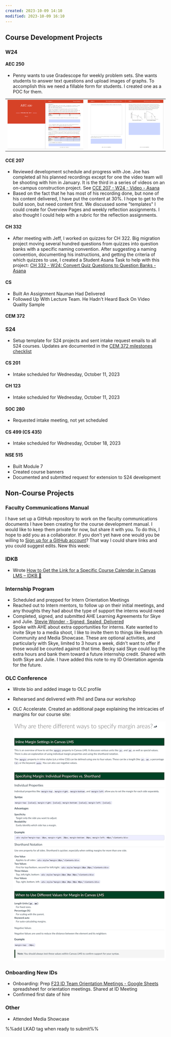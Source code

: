 ```yaml
---
created: 2023-10-09 14:10
modified: 2023-10-09 16:10
---
```


## Course Development Projects

### W24

#### AEC 250

* Penny wants to use Gradescope for weekly problem sets. She wants students to answer text questions and upload images of graphs. To accomplish this we need a fillable form for students. I created one as a POC for them.

|                    |                    |
|--------------------|--------------------|
|![](images/AEC-250-1.png)|![](images/AEC-250-2.png)|

#### CCE 207

* Reviewed development schedule and progress with Joe. Joe has completed all his planned recordings except for one the video team will be shooting with him in January. It is the third in a series of videos on an on-campus construction project. See [CCE 207 - W24 - Video - Asana](https://app.asana.com/0/1204760092812445/1204760172868576)
* Based on the fact that he has most of his recording done, but none of his content delivered, I have put the content at 30%. I hope to get to the build soon, but need content first. We discussed some "templates" I could create for Overview Pages and weekly reflection assignments. I also thought I could help with a rubric for the reflection assignments.

#### CH 332

* After meeting with Jeff, I worked on quizzes for CH 322. Big migration project moving several hundred questions from quizzes into question banks with a specific naming convention. After suggesting a naming convention, documenting his instructions, and getting the criteria of which quizzes to use, I created a Student Asana Task to help with this project: [CH 332 - W24: Convert Quiz Questions to Question Banks - Asana](https://app.asana.com/0/1204909280946840/1205683250189952)

#### CS

* Built An Assignment Nauman Had Delivered
* Followed Up With Lecture Team. He Hadn't Heard Back On Video Quality Sample

#### CEM 372

### S24

* Setup template for S24 projects and sent intake request emails to all S24 courses. Updates are documented in the [CEM 372 milestones checklist](https://oregonstate.box.com/s/pj8osq51gil24s1obnr1k9v2fp3mqkrc)

#### CS 201

* Intake scheduled for Wednesday, October 11, 2023

#### CH 123

* Intake scheduled for Wednesday, October 11, 2023

#### SOC 280

* Requested intake meeting, not yet scheduled

#### CS 499 (CS 435)

* Intake scheduled for Wednesday, October 18, 2023

#### NSE 515

* Built Module 7
* Created course banners
* Documented and submitted request for extension to S24 development

## Non-Course Projects

### Faculty Communications Manual

I have set up a GitHub repository to work on the faculty communications documents I have been creating for the course development manual. I would like to keep them private for now, but share it with you. To do this, I hope to add you as a collaborator. If you don't yet have one would you be willing to [Sign up for a GitHub account](https://docs.github.com/en/get-started/signing-up-for-github/signing-up-for-a-new-github-account)? That way I could share links and you could suggest edits. New this week:

### IDKB

- Wrote [How to Get the Link for a Specific Course Calendar in Canvas LMS – IDKB 🦫](https://idkb.oregonstate.education/knowledge-base/specific-course-calendar-link/)

### Internship Program

* Scheduled and prepped for Intern Orientation Meetings
* Reached out to Intern mentors, to follow up on their initial meetings, and any thoughts they had about the type of support the interns would need
* Completed, signed, and submitted AHE Learning Agreements for Skye and Julie. [Stevie Wonder - Signed, Sealed, Delivered](https://youtu.be/WvRwR-hZDVY?si=2sCXc61ouPQkUoZ9)
* Spoke with AHE about extra opportunities for interns. Kate wanted to invite Skye to a media shoot, I like to invite them to things like Research Community and Media Showcase. These are optional activities, and particularly with Skye, limited to 3 hours a week, didn't want to offer if those would be counted against that time. Becky said Skye could log the extra hours and bank them toward a future internship credit. Shared with both Skye and Julie. I have added this note to my ID Orientation agenda for the future.

### OLC Conference

* Wrote bio and added image to OLC profile
* Rehearsed and delivered with Phil and Dana our workshop
* OLC Accelerate. Created an additional page explaining the intricacies of margins for our course site:

	![](images/margins-page.png)

### Onboarding New IDs

* Onboarding: Prep [F23 ID Team Orientation Meetings - Google Sheets](https://docs.google.com/spreadsheets/d/1dvfB6SL6810lc7gO-ft8gAULGBqcbpYgCRAexyBTYZ4/edit#gid=0) spreadsheet for orientation meetings. Shared at ID Meeting
* Confirmed first date of hire

### Other

* Attended Media Showcase

%%add LKAD tag when ready to submit%%
